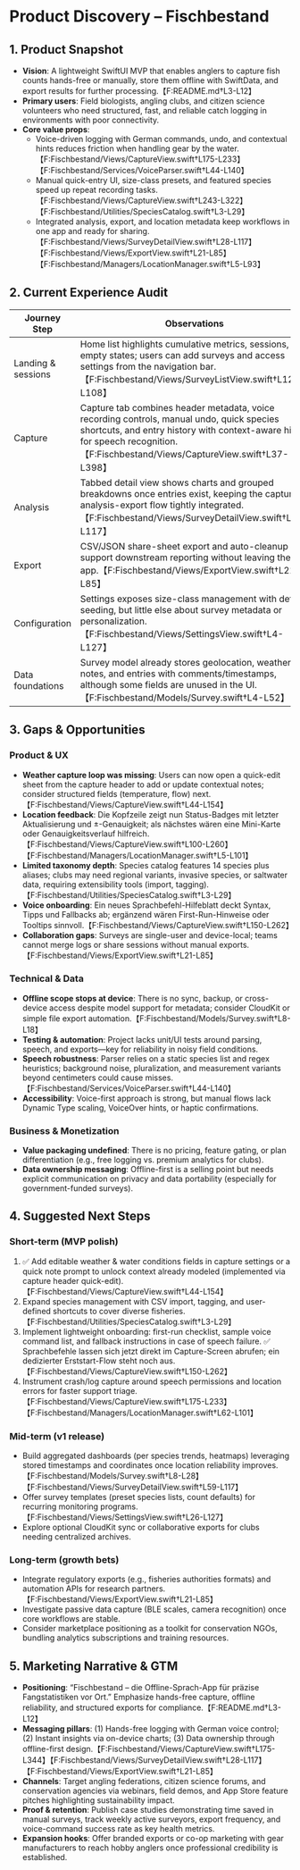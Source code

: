 # Product Discovery – Fischbestand

## 1. Product Snapshot
- **Vision**: A lightweight SwiftUI MVP that enables anglers to capture fish counts hands-free or manually, store them offline with SwiftData, and export results for further processing.【F:README.md†L3-L12】
- **Primary users**: Field biologists, angling clubs, and citizen science volunteers who need structured, fast, and reliable catch logging in environments with poor connectivity.
- **Core value props**:
  - Voice-driven logging with German commands, undo, and contextual hints reduces friction when handling gear by the water.【F:Fischbestand/Views/CaptureView.swift†L175-L233】【F:Fischbestand/Services/VoiceParser.swift†L44-L140】
  - Manual quick-entry UI, size-class presets, and featured species speed up repeat recording tasks.【F:Fischbestand/Views/CaptureView.swift†L243-L322】【F:Fischbestand/Utilities/SpeciesCatalog.swift†L3-L29】
  - Integrated analysis, export, and location metadata keep workflows in one app and ready for sharing.【F:Fischbestand/Views/SurveyDetailView.swift†L28-L117】【F:Fischbestand/Views/ExportView.swift†L21-L85】【F:Fischbestand/Managers/LocationManager.swift†L5-L93】

## 2. Current Experience Audit
| Journey Step | Observations |
| --- | --- |
| Landing & sessions | Home list highlights cumulative metrics, sessions, and empty states; users can add surveys and access settings from the navigation bar.【F:Fischbestand/Views/SurveyListView.swift†L12-L108】 |
| Capture | Capture tab combines header metadata, voice recording controls, manual undo, quick species shortcuts, and entry history with context-aware hints for speech recognition.【F:Fischbestand/Views/CaptureView.swift†L37-L398】 |
| Analysis | Tabbed detail view shows charts and grouped breakdowns once entries exist, keeping the capture-analysis-export flow tightly integrated.【F:Fischbestand/Views/SurveyDetailView.swift†L11-L117】 |
| Export | CSV/JSON share-sheet export and auto-cleanup support downstream reporting without leaving the app.【F:Fischbestand/Views/ExportView.swift†L21-L85】 |
| Configuration | Settings exposes size-class management with default seeding, but little else about survey metadata or personalization.【F:Fischbestand/Views/SettingsView.swift†L4-L127】 |
| Data foundations | Survey model already stores geolocation, weather notes, and entries with comments/timestamps, although some fields are unused in the UI.【F:Fischbestand/Models/Survey.swift†L4-L52】 |

## 3. Gaps & Opportunities
### Product & UX
- **Weather capture loop was missing**: Users can now open a quick-edit sheet from the capture header to add or update contextual notes; consider structured fields (temperature, flow) next.【F:Fischbestand/Views/CaptureView.swift†L44-L154】
- **Location feedback**: Die Kopfzeile zeigt nun Status-Badges mit letzter Aktualisierung und ±-Genauigkeit; als nächstes wären eine Mini-Karte oder Genauigkeitsverlauf hilfreich.【F:Fischbestand/Views/CaptureView.swift†L100-L260】【F:Fischbestand/Managers/LocationManager.swift†L5-L101】
- **Limited taxonomy depth**: Species catalog features 14 species plus aliases; clubs may need regional variants, invasive species, or saltwater data, requiring extensibility tools (import, tagging).【F:Fischbestand/Utilities/SpeciesCatalog.swift†L3-L29】
- **Voice onboarding**: Ein neues Sprachbefehl-Hilfeblatt deckt Syntax, Tipps und Fallbacks ab; ergänzend wären First-Run-Hinweise oder Tooltips sinnvoll.【F:Fischbestand/Views/CaptureView.swift†L150-L262】
- **Collaboration gaps**: Surveys are single-user and device-local; teams cannot merge logs or share sessions without manual exports.【F:Fischbestand/Views/ExportView.swift†L21-L85】

### Technical & Data
- **Offline scope stops at device**: There is no sync, backup, or cross-device access despite model support for metadata; consider CloudKit or simple file export automation.【F:Fischbestand/Models/Survey.swift†L8-L18】
- **Testing & automation**: Project lacks unit/UI tests around parsing, speech, and exports—key for reliability in noisy field conditions.
- **Speech robustness**: Parser relies on a static species list and regex heuristics; background noise, pluralization, and measurement variants beyond centimeters could cause misses.【F:Fischbestand/Services/VoiceParser.swift†L44-L140】
- **Accessibility**: Voice-first approach is strong, but manual flows lack Dynamic Type scaling, VoiceOver hints, or haptic confirmations.

### Business & Monetization
- **Value packaging undefined**: There is no pricing, feature gating, or plan differentiation (e.g., free logging vs. premium analytics for clubs).
- **Data ownership messaging**: Offline-first is a selling point but needs explicit communication on privacy and data portability (especially for government-funded surveys).

## 4. Suggested Next Steps
### Short-term (MVP polish)
1. ✅ Add editable weather & water conditions fields in capture settings or a quick note prompt to unlock context already modeled (implemented via capture header quick-edit).【F:Fischbestand/Views/CaptureView.swift†L44-L154】
2. Expand species management with CSV import, tagging, and user-defined shortcuts to cover diverse fisheries.【F:Fischbestand/Utilities/SpeciesCatalog.swift†L3-L29】
3. Implement lightweight onboarding: first-run checklist, sample voice command list, and fallback instructions in case of speech failure. ✅ Sprachbefehle lassen sich jetzt direkt im Capture-Screen abrufen; ein dedizierter Erststart-Flow steht noch aus.【F:Fischbestand/Views/CaptureView.swift†L150-L262】
4. Instrument crash/log capture around speech permissions and location errors for faster support triage.【F:Fischbestand/Views/CaptureView.swift†L175-L233】【F:Fischbestand/Managers/LocationManager.swift†L62-L101】

### Mid-term (v1 release)
- Build aggregated dashboards (per species trends, heatmaps) leveraging stored timestamps and coordinates once location reliability improves.【F:Fischbestand/Models/Survey.swift†L8-L28】【F:Fischbestand/Views/SurveyDetailView.swift†L59-L117】
- Offer survey templates (preset species lists, count defaults) for recurring monitoring programs.【F:Fischbestand/Views/SettingsView.swift†L26-L127】
- Explore optional CloudKit sync or collaborative exports for clubs needing centralized archives.

### Long-term (growth bets)
- Integrate regulatory exports (e.g., fisheries authorities formats) and automation APIs for research partners.【F:Fischbestand/Views/ExportView.swift†L21-L85】
- Investigate passive data capture (BLE scales, camera recognition) once core workflows are stable.
- Consider marketplace positioning as a toolkit for conservation NGOs, bundling analytics subscriptions and training resources.

## 5. Marketing Narrative & GTM
- **Positioning**: “Fischbestand – die Offline-Sprach-App für präzise Fangstatistiken vor Ort.” Emphasize hands-free capture, offline reliability, and structured exports for compliance.【F:README.md†L3-L12】
- **Messaging pillars**: (1) Hands-free logging with German voice control; (2) Instant insights via on-device charts; (3) Data ownership through offline-first design.【F:Fischbestand/Views/CaptureView.swift†L175-L344】【F:Fischbestand/Views/SurveyDetailView.swift†L28-L117】【F:Fischbestand/Views/ExportView.swift†L21-L85】
- **Channels**: Target angling federations, citizen science forums, and conservation agencies via webinars, field demos, and App Store feature pitches highlighting sustainability impact.
- **Proof & retention**: Publish case studies demonstrating time saved in manual surveys, track weekly active surveyors, export frequency, and voice-command success rate as key health metrics.
- **Expansion hooks**: Offer branded exports or co-op marketing with gear manufacturers to reach hobby anglers once professional credibility is established.

